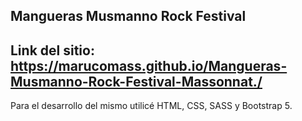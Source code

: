 Mangueras Musmanno Rock Festival
---
Link del sitio: https://marucomass.github.io/Mangueras-Musmanno-Rock-Festival-Massonnat./
---
Para el desarrollo del mismo utilicé HTML, CSS, SASS y Bootstrap 5.
